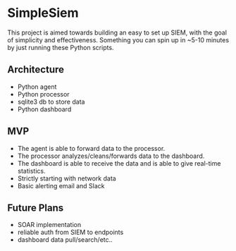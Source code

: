 # SimpleSiem
This project is aimed towards building an easy to set up SIEM, with the goal of simplicity and effectiveness. Something you can spin up in ~5-10 minutes by just running these Python scripts. 




## Architecture
* Python agent
* Python processor
* sqlite3 db to store data 
* Python dashboard




## MVP 

- The agent is able to forward data to the processor.
- The processor analyzes/cleans/forwards data to the dashboard. 
- The dashboard is able to receive the data and is able to give real-time statistics.
- Strictly starting with network data 
- Basic alerting email and Slack




## Future Plans

- SOAR implementation
- reliable auth from SIEM to endpoints 
- dashboard data pull/search/etc.. 
